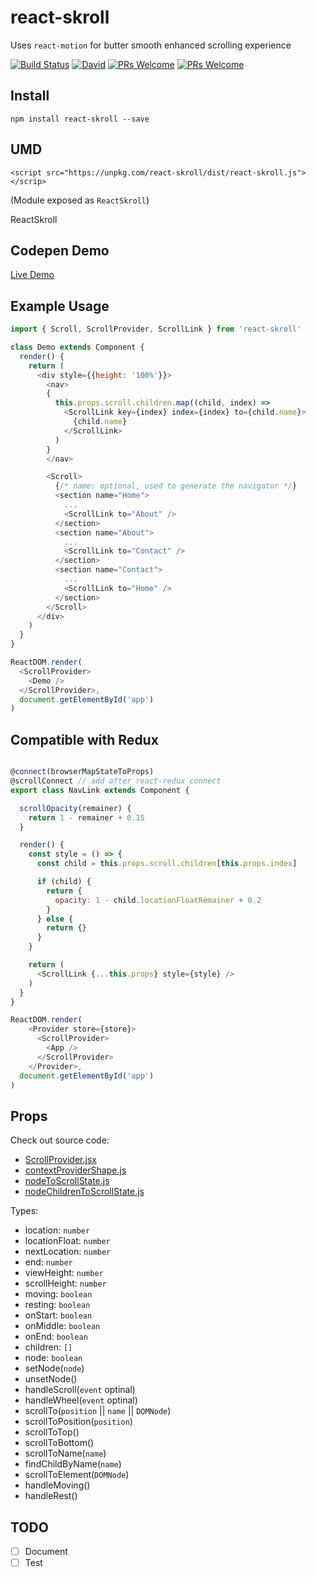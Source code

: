 # react-skroll
Uses `react-motion` for butter smooth enhanced scrolling experience

[![Build Status](https://travis-ci.org/du5rte/react-skroll.svg?branch=master)](https://travis-ci.org/du5rte/react-skroll)
[![David](https://img.shields.io/david/peer/du5rte/react-skroll.svg)](https://github.com/du5rte/react-skroll)
[![PRs Welcome](https://img.shields.io/badge/PRs-welcome-blue.svg)](CONTRIBUTING.md#pull-requests)
[![PRs Welcome](https://img.shields.io/badge/stability-experimental-red.svg)](CONTRIBUTING.md#pull-requests)

## Install
```
npm install react-skroll --save
```

## UMD
```
<script src="https://unpkg.com/react-skroll/dist/react-skroll.js"></scrip>
```
(Module exposed as `ReactSkroll`)

ReactSkroll

## Codepen Demo
[Live Demo](http://codepen.io/du5rte/pen/KrGjEm)


## Example Usage

```javascript
import { Scroll, ScrollProvider, ScrollLink } from 'react-skroll'

class Demo extends Component {
  render() {
    return (
      <div style={{height: '100%'}}>
        <nav>
        {
          this.props.scroll.children.map((child, index) =>
            <ScrollLink key={index} index={index} to={child.name}>
              {child.name}
            </ScrollLink>
          )
        }
        </nav>

        <Scroll>
          {/* name: optional, used to generate the navigator */}
          <section name="Home">
            ...
            <ScrollLink to="About" />
          </section>
          <section name="About">
            ...
            <ScrollLink to="Contact" />
          </section>
          <section name="Contact">
            ...
            <ScrollLink to="Home" />
          </section>
        </Scroll>
      </div>
    )
  }
}

ReactDOM.render(
  <ScrollProvider>
    <Demo />
  </ScrollProvider>,
  document.getElementById('app')
)
```


## Compatible with Redux

```javascript

@connect(browserMapStateToProps)
@scrollConnect // add after react-redux connect
export class NavLink extends Component {

  scrollOpacity(remainer) {
    return 1 - remainer + 0.15
  }

  render() {
    const style = () => {
      const child = this.props.scroll.children[this.props.index]

      if (child) {
        return {
          opacity: 1 - child.locationFloatRemainer + 0.2
        }
      } else {
        return {}
      }
    }

    return (
      <ScrollLink {...this.props} style={style} />
    )
  }
}

ReactDOM.render(
    <Provider store={store}>
      <ScrollProvider>
        <App />
      </ScrollProvider>
    </Provider>,
  document.getElementById('app')
)
```

## Props
Check out source code:
- [ScrollProvider.jsx](https://github.com/du5rte/react-skroll/blob/master/src/ScrollProvider.jsx#L142)
- [contextProviderShape.js](https://github.com/du5rte/react-skroll/blob/master/src/contextProviderShape.js)
- [nodeToScrollState.js](https://github.com/du5rte/react-skroll/blob/master/src/nodeToScrollState.js#L18)
- [nodeChildrenToScrollState.js](https://github.com/du5rte/react-skroll/blob/master/src/nodeChildrenToScrollState.js#L37)


Types:
- location: `number`
- locationFloat: `number`
- nextLocation: `number`
- end: `number`
- viewHeight: `number`
- scrollHeight: `number`
- moving: `boolean`
- resting: `boolean`
- onStart: `boolean`
- onMiddle: `boolean`
- onEnd: `boolean`
- children: `[]`
- node: `boolean`
- setNode(`node`)
- unsetNode()
- handleScroll(`event` optinal)
- handleWheel(`event` optinal)
- scrollTo(`position` || `name` || `DOMNode`)
- scrollToPosition(`position`)
- scrollToTop()
- scrollToBottom()
- scrollToName(`name`)
- findChildByName(`name`)
- scrollToElement(`DOMNode`)
- handleMoving()
- handleRest()

## TODO
- [ ] Document
- [ ] Test
